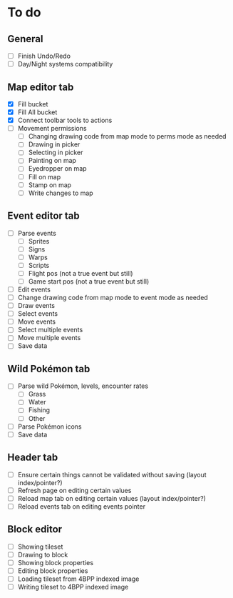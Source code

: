 # To do

## General
- [ ] Finish Undo/Redo
- [ ] Day/Night systems compatibility

## Map editor tab
- [X] Fill bucket
- [X] Fill All bucket
- [X] Connect toolbar tools to actions
- [ ] Movement permissions
	- [ ] Changing drawing code from map mode to perms mode as needed
	- [ ] Drawing in picker
	- [ ] Selecting in picker
	- [ ] Painting on map
	- [ ] Eyedropper on map
	- [ ] Fill on map
	- [ ] Stamp on map
	- [ ] Write changes to map

## Event editor tab
- [ ] Parse events
	- [ ] Sprites
	- [ ] Signs
	- [ ] Warps
	- [ ] Scripts
	- [ ] Flight pos (not a true event but still)
	- [ ] Game start pos (not a true event but still)
- [ ] Edit events
- [ ] Change drawing code from map mode to event mode as needed
- [ ] Draw events
- [ ] Select events
- [ ] Move events
- [ ] Select multiple events
- [ ] Move multiple events
- [ ] Save data

## Wild Pokémon tab
- [ ] Parse wild Pokémon, levels, encounter rates
	- [ ] Grass
	- [ ] Water
	- [ ] Fishing
	- [ ] Other
- [ ] Parse Pokémon icons
- [ ] Save data

## Header tab
- [ ] Ensure certain things cannot be validated without saving (layout index/pointer?)
- [ ] Refresh page on editing certain values
- [ ] Reload map tab on editing certain values (layout index/pointer?)
- [ ] Reload events tab on editing events pointer

## Block editor
- [ ] Showing tileset
- [ ] Drawing to block
- [ ] Showing block properties
- [ ] Editing block properties
- [ ] Loading tileset from 4BPP indexed image
- [ ] Writing tileset to 4BPP indexed image
